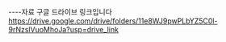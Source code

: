 
----자료 구글 드라이브 링크입니다
https://drive.google.com/drive/folders/11e8WJ9pwPLbYZ5C0l-9rNzslVuoMhoJa?usp=drive_link

